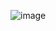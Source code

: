 ![image](https://github.com/companyakis/flutter-bootcamp-2024/assets/77589867/cdea3be6-c55e-4ef9-acc3-ae34ad6d86a0)
